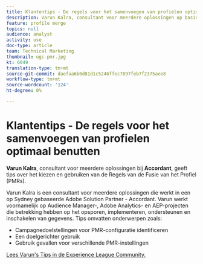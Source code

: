 ```yaml
---
title: Klantentips - De regels voor het samenvoegen van profielen optimaal benutten
description: Varun Kalra, consultant voor meerdere oplossingen op basis van accordeon, geeft tips voor het kiezen en gebruiken van Profile Merge Rules (PMR's).
feature: profile merge
topics: null
audience: analyst
activity: use
doc-type: article
team: Technical Marketing
thumbnail: ugc-pmr.jpg
kt: 6049
translation-type: tm+mt
source-git-commit: daefaa6b0d81d1c5246ffec7897feb7f2375aee8
workflow-type: tm+mt
source-wordcount: '124'
ht-degree: 0%

---
```



# Klantentips - De regels voor het samenvoegen van profielen optimaal benutten

**Varun Kalra**, consultant voor meerdere oplossingen bij **Accordant**, geeft tips over het kiezen en gebruiken van de Regels van de Fusie van het Profiel (PMRs).

Varun Kalra is een consultant voor meerdere oplossingen die werkt in een op Sydney gebaseerde Adobe Solution Partner - Accordant. Varun werkt voornamelijk op Audience Manager-, Adobe Analytics- en AEP-projecten die betrekking hebben op het opsporen, implementeren, ondersteunen en inschakelen van gegevens. Tips omvatten onderwerpen zoals:

* Campagnedoelstellingen voor PMR-configuratie identificeren
* Een doelgerichter gebruik
* Gebruik gevallen voor verschillende PMR-instellingen

[Lees Varun&#39;s Tips in de Experience League Community.](https://experienceleaguecommunities.adobe.com/t5/adobe-audience-manager-blogs/getting-the-most-out-of-profile-merge-rules-tips-tricks-and/ba-p/372248)
